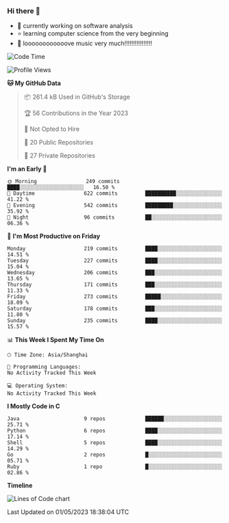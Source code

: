 ### Hi there 👋

<!--
**rbamb/rbamb** is a ✨ _special_ ✨ repository because its `README.md` (this file) appears on your GitHub profile.

Here are some ideas to get you started:

- 🔭 I’m currently working on ...
- 🌱 I’m currently learning ...
- 👯 I’m looking to collaborate on ...
- 🤔 I’m looking for help with ...
- 💬 Ask me about ...
- 📫 How to reach me: ...
- 😄 Pronouns: ...
- ⚡ Fun fact: ...
-->

* :rocket: currently working on software analysis
* :star: learning computer science from the very beginning
* :musical_note: loooooooooooove music very much!!!!!!!!!!!!!!!!

<!--START_SECTION:waka-->
![Code Time](http://img.shields.io/badge/Code%20Time-0%20secs-blue)

![Profile Views](http://img.shields.io/badge/Profile%20Views-152-blue)

**🐱 My GitHub Data** 

> 📦 261.4 kB Used in GitHub's Storage 
 > 
> 🏆 56 Contributions in the Year 2023
 > 
> 🚫 Not Opted to Hire
 > 
> 📜 20 Public Repositories 
 > 
> 🔑 27 Private Repositories 
 > 
**I'm an Early 🐤** 

```text
🌞 Morning                249 commits         ████░░░░░░░░░░░░░░░░░░░░░   16.50 % 
🌆 Daytime                622 commits         ██████████░░░░░░░░░░░░░░░   41.22 % 
🌃 Evening                542 commits         █████████░░░░░░░░░░░░░░░░   35.92 % 
🌙 Night                  96 commits          ██░░░░░░░░░░░░░░░░░░░░░░░   06.36 % 
```
📅 **I'm Most Productive on Friday** 

```text
Monday                   219 commits         ████░░░░░░░░░░░░░░░░░░░░░   14.51 % 
Tuesday                  227 commits         ████░░░░░░░░░░░░░░░░░░░░░   15.04 % 
Wednesday                206 commits         ███░░░░░░░░░░░░░░░░░░░░░░   13.65 % 
Thursday                 171 commits         ███░░░░░░░░░░░░░░░░░░░░░░   11.33 % 
Friday                   273 commits         █████░░░░░░░░░░░░░░░░░░░░   18.09 % 
Saturday                 178 commits         ███░░░░░░░░░░░░░░░░░░░░░░   11.80 % 
Sunday                   235 commits         ████░░░░░░░░░░░░░░░░░░░░░   15.57 % 
```


📊 **This Week I Spent My Time On** 

```text
🕑︎ Time Zone: Asia/Shanghai

💬 Programming Languages: 
No Activity Tracked This Week

💻 Operating System: 
No Activity Tracked This Week
```

**I Mostly Code in C** 

```text
Java                     9 repos             ██████░░░░░░░░░░░░░░░░░░░   25.71 % 
Python                   6 repos             ████░░░░░░░░░░░░░░░░░░░░░   17.14 % 
Shell                    5 repos             ████░░░░░░░░░░░░░░░░░░░░░   14.29 % 
Go                       2 repos             █░░░░░░░░░░░░░░░░░░░░░░░░   05.71 % 
Ruby                     1 repo              █░░░░░░░░░░░░░░░░░░░░░░░░   02.86 % 
```



**Timeline**

![Lines of Code chart](https://raw.githubusercontent.com/rbamb/rbamb/main/assets/bar_graph.png)


 Last Updated on 01/05/2023 18:38:04 UTC
<!--END_SECTION:waka-->
